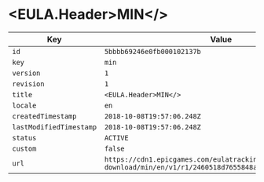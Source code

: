 # <EULA.Header>MIN</>

| Key | Value |
| --- | ----- |
| `id` | `5bbbb69246e0fb000102137b` |
| `key` | `min` |
| `version` | `1` |
| `revision` | `1` |
| `title` | `<EULA.Header>MIN</>` |
| `locale` | `en` |
| `createdTimestamp` | `2018-10-08T19:57:06.248Z` |
| `lastModifiedTimestamp` | `2018-10-08T19:57:06.248Z` |
| `status` | `ACTIVE` |
| `custom` | `false` |
| `url` | `https://cdn1.epicgames.com/eulatracking-download/min/en/v1/r1/2460518d7655848a990fd200715031d0.pdf` |
